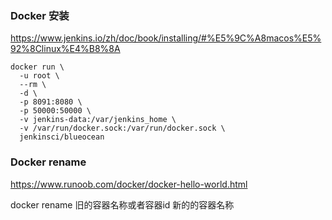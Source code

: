 
### Docker 安装
https://www.jenkins.io/zh/doc/book/installing/#%E5%9C%A8macos%E5%92%8Clinux%E4%B8%8A

```
docker run \
  -u root \
  --rm \
  -d \
  -p 8091:8080 \
  -p 50000:50000 \
  -v jenkins-data:/var/jenkins_home \
  -v /var/run/docker.sock:/var/run/docker.sock \
  jenkinsci/blueocean
```


### Docker rename 

https://www.runoob.com/docker/docker-hello-world.html

docker rename 旧的容器名称或者容器id 新的的容器名称
